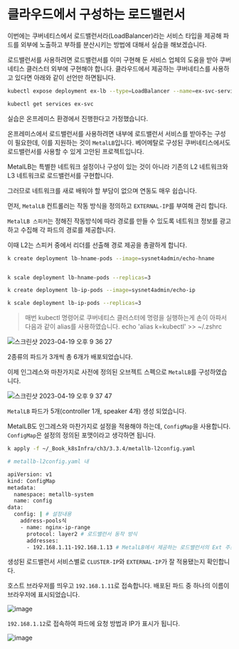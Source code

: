 # 클라우드에서 구성하는 로드밸런서

이번에는 쿠버네티스에서 로드밸런서라(LoadBalancer)라는 서비스 타입을 제공해 파드를 외부에 노출하고 부하를 분산시키는 방법에 대해서 실습을 해보겠습니다.

로드밸런서를 사용하려면 로드밸런서를 이미 구현해 둔 서비스 업체의 도움을 받아 쿠버네티스 클러스터 외부에 구현해야 합니다. 클라우드에서 제공하는 쿠버네티스를 사용하고 있다면 아래와 같이 선언만 하면됩니다. 

```sh
kubectl expose deployment ex-lb --type=LoadBalancer --name=ex-svc-service/ex-svc exposed

kubectl get services ex-svc
```

실습은 온프레미스 환경에서 진행한다고 가정했습니다. 

온프레미스에서 로드밸런서를 사용하려면 내부에 로드밸런서 서비스를 받아주는 구성이 필요한데, 이를 지원하는 것이 `MetalLB`입니다. 베어메탈로 구성된 쿠버네티스에서도 로드밸런서를 사용할 수 있게 고안된 프로젝트입니다.

MetalLB는 특별한 네트워크 설정이나 구성이 있는 것이 아니라 기존의 L2 네트워크와 L3 네트워크로 로드밸런서를 구현합니다.

그러므로 네트워크를 새로 배워야 할 부담이 없으며 연동도 매우 쉽습니다.

먼저, `MetalLB` 컨트롤러는 작동 방식을 정의하고 `EXTERNAL-IP`를 부여해 관리 합니다.

`MetalLB 스피커`는 정해진 작동방식에 따라 경로를 만들 수 있도록 네트워크 정보를 광고하고 수집해 각 파드의 경로를 제공합니다.

이때 L2는 스피커 중에서 리더를 선출해 경로 제공을 총괄하게 합니다.

```sh
k create deployment lb-hname-pods --image=sysnet4admin/echo-hname


k scale deployment lb-hname-pods --replicas=3

k create deployment lb-ip-pods --image=sysnet4admin/echo-ip

k scale deployment lb-ip-pods --replicas=3
```

> 매번 kubectl 명령어로 쿠버네티스 클러스터에 명령을 실행하는게 손이 아파서 다음과 같이 alias를 사용하였습니다.  echo 'alias k=kubectl' >> ~/.zshrc


![스크린샷 2023-04-19 오후 9 36 27](https://user-images.githubusercontent.com/22395934/233079357-b5356f63-e9b3-4e2a-95d8-5d37e859e862.png)

2종류의 파드가 3개씩 총 6개가 배포되었습니다.

이제 인그레스와 마찬가지로 사전에 정의된 오브젝트 스펙으로 `MetalLB`를 구성하였습니다.

![스크린샷 2023-04-19 오후 9 37 47](https://user-images.githubusercontent.com/22395934/233080466-27898356-5a9e-4776-acbd-14df3daf652a.png)

`MetalLB` 파드가 5개(controller 1개, speaker 4개) 생성 되었습니다.

MetalLB도 인그레스와 마찬가지로 설정을 적용해야 하는데, `ConfigMap`을 사용합니다.
`ConfigMap`은 설정의 정의된 포맷이라고 생각하면 됩니다. 

```sh
k apply -f ~/_Book_k8sInfra/ch3/3.3.4/metallb-l2config.yaml

# metallb-l2config.yaml 내

apiVersion: v1
kind: ConfigMap
metadata:
  namespace: metallb-system
  name: config
data:
  config: | # 설정내용
    address-pools식
    - name: nginx-ip-range
      protocol: layer2 # 로드밸런서 동작 방식
      addresses:
      - 192.168.1.11-192.168.1.13 # MetalLB에서 제공하는 로드밸런서의 Ext 주소
```

생성된 로드밸런서 서비스별로 `CLUSTER-IP`와 `EXTERNAL-IP`가 잘 적용됐는지 확인합니다.

호스트 브라우저를 띄우고 `192.168.1.11`로 접속합니다. 배포된 파드 중 하나의 이름이 브라우저에 표시되었습니다.

![image](https://user-images.githubusercontent.com/22395934/233082512-fcf84b21-a0fe-42b4-bb76-573d8beebb7b.png)


`192.168.1.12`로 접속하여 파드에 요청 방법과 IP가 표시가 됩니다.

![image](https://user-images.githubusercontent.com/22395934/233083052-bdc0d559-e1a5-4a98-b782-c5cfac9a1e2f.png)


